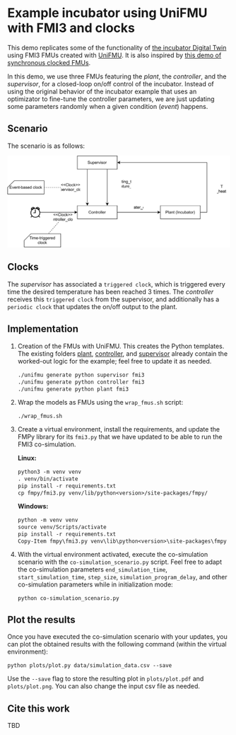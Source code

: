 # Example incubator using UniFMU with FMI3 and clocks
This demo replicates some of the functionality of [the incubator Digital Twin](https://github.com/INTO-CPS-Association/example_digital-twin_incubator) using FMI3 FMUs created with [UniFMU](https://github.com/INTO-CPS-Association/unifmu). It is also inspired by [this demo of synchronous clocked FMUs](https://github.com/clagms/synchronous-clock-fmus).

In this demo, we use three FMUs featuring the *plant*, the *controller*, and the *supervisor*, for a closed-loop on/off control of the incubator.
Instead of using the original behavior of the incubator example that uses an optimizator to fine-tune the controller parameters, we are just updating some parameters randomly when a given condition (*event*) happens.

## Scenario

The scenario is as follows:

![incubator_scenario](figures/incubator_scenario.svg)

## Clocks
The *supervisor* has associated a `triggered clock`, which is triggered every time the desired temperature has been reached 3 times.
The *controller* receives this `triggered clock` from the supervisor, and additionally has a `periodic clock` that updates the on/off output to the plant.

## Implementation

1. Creation of the FMUs with UniFMU. This creates the Python templates. The existing folders [plant](/plant), [controller](controller/), and [supervisor](supervisor/) already contain the worked-out logic for the example; feel free to update it as needed.
    ```
    ./unifmu generate python supervisor fmi3
    ./unifmu generate python controller fmi3
    ./unifmu generate python plant fmi3
    ```

2. Wrap the models as FMUs using the `wrap_fmus.sh` script:
    ```
    ./wrap_fmus.sh
    ```

3. Create a virtual environment, install the requirements, and update the FMPy library for its `fmi3.py` that we have updated to be able to run the FMI3 co-simulation.

    **Linux:**
    ```
    python3 -m venv venv
    . venv/bin/activate
    pip install -r requirements.txt
    cp fmpy/fmi3.py venv/lib/python<version>/site-packages/fmpy/
    ```
    **Windows:**
    ```
    python -m venv venv
    source venv/Scripts/activate
    pip install -r requirements.txt
    Copy-Item fmpy\fmi3.py venv\lib\python<version>\site-packages\fmpy
    ```

4. With the virtual environment activated, execute the co-simulation scenario with the `co-simulation_scenario.py` script. Feel free to adapt the co-simulation parameters `end_simulation_time`, `start_simulation_time`, `step_size`, `simulation_program_delay`, and other co-simulation parameters while in initialization mode:
    ```
    python co-simulation_scenario.py
    ```

## Plot the results
Once you have executed the co-simulation scenario with your updates, you can plot the obtained results with the following command (within the virtual environment):
```
python plots/plot.py data/simulation_data.csv --save
```
Use the `--save` flag to store the resulting plot in `plots/plot.pdf` and `plots/plot.png`. You can also change the input csv file as needed.


## Cite this work
TBD